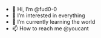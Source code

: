 - 👋 Hi, I’m @fud0-0
- 👀 I’m interested in everything
- 🌱 I’m currently learning the world
- 📫 How to reach me @youcant

<!---
fud0-0/fud0-0 is a ✨ special ✨ repository because its `README.md` (this file) appears on your GitHub profile.
You can click the Preview link to take a look at your changes.
--->
